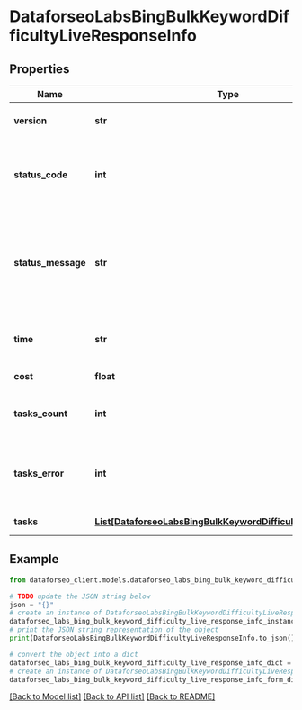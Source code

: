 # DataforseoLabsBingBulkKeywordDifficultyLiveResponseInfo


## Properties

Name | Type | Description | Notes
------------ | ------------- | ------------- | -------------
**version** | **str** | the current version of the API | [optional] 
**status_code** | **int** | general status code you can find the full list of the response codes here | [optional] 
**status_message** | **str** | general informational message you can find the full list of general informational messages here | [optional] 
**time** | **str** | total execution time, seconds | [optional] 
**cost** | **float** | total tasks cost, USD | [optional] 
**tasks_count** | **int** | the number of tasks in the tasks array | [optional] 
**tasks_error** | **int** | the number of tasks in the tasks array returned with an error | [optional] 
**tasks** | [**List[DataforseoLabsBingBulkKeywordDifficultyLiveTaskInfo]**](DataforseoLabsBingBulkKeywordDifficultyLiveTaskInfo.md) | array of tasks | [optional] 

## Example

```python
from dataforseo_client.models.dataforseo_labs_bing_bulk_keyword_difficulty_live_response_info import DataforseoLabsBingBulkKeywordDifficultyLiveResponseInfo

# TODO update the JSON string below
json = "{}"
# create an instance of DataforseoLabsBingBulkKeywordDifficultyLiveResponseInfo from a JSON string
dataforseo_labs_bing_bulk_keyword_difficulty_live_response_info_instance = DataforseoLabsBingBulkKeywordDifficultyLiveResponseInfo.from_json(json)
# print the JSON string representation of the object
print(DataforseoLabsBingBulkKeywordDifficultyLiveResponseInfo.to_json())

# convert the object into a dict
dataforseo_labs_bing_bulk_keyword_difficulty_live_response_info_dict = dataforseo_labs_bing_bulk_keyword_difficulty_live_response_info_instance.to_dict()
# create an instance of DataforseoLabsBingBulkKeywordDifficultyLiveResponseInfo from a dict
dataforseo_labs_bing_bulk_keyword_difficulty_live_response_info_form_dict = dataforseo_labs_bing_bulk_keyword_difficulty_live_response_info.from_dict(dataforseo_labs_bing_bulk_keyword_difficulty_live_response_info_dict)
```
[[Back to Model list]](../README.md#documentation-for-models) [[Back to API list]](../README.md#documentation-for-api-endpoints) [[Back to README]](../README.md)


